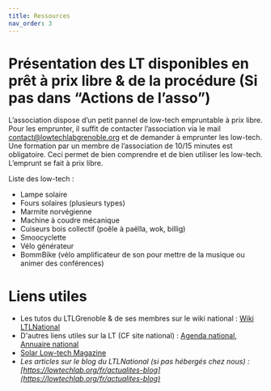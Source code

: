 ```yaml
---
title: Ressources
nav_order: 3
---
```


# Présentation des LT disponibles en prêt à prix libre & de la procédure (Si pas dans “Actions de l’asso”)

L’association dispose d’un petit pannel de low-tech empruntable à prix libre. Pour les emprunter, il suffit de contacter l’association via le mail [contact@lowtechlabgrenoble.org](mailto:contact@lowtechlabgrenoble.org) et de demander à emprunter les low-tech. Une formation par un membre de l’association de 10/15 minutes est obligatoire. Ceci permet de bien comprendre et de bien utiliser les low-tech. L’emprunt se fait à prix libre.

Liste des low-tech :
- Lampe solaire
- Fours solaires (plusieurs types)
- Marmite norvégienne
- Machine à coudre mécanique
- Cuiseurs bois collectif (poêle à paëlla, wok, billig)
- Smoocyclette
- Vélo générateur
- BommBike (vélo amplificateur de son pour mettre de la musique ou animer des conférences)

# Liens utiles

- Les tutos du LTLGrenoble & de ses membres sur le wiki national : [Wiki LTLNational](https://wiki.lowtechlab.org)
- D'autres liens utiles sur la LT (CF site national) : [Agenda national](https://lowtechlab.org/fr/les-outils/agenda), [Annuaire national](https://lowtechlab.org/fr/les-outils/annuaire)
- [Solar Low-tech Magazine](https://solar.lowtechmagazine.com/fr)
- *Les articles sur le blog du LTLNational (si pas hébergés chez nous) : [https://lowtechlab.org/fr/actualites-blog](https://lowtechlab.org/fr/actualites-blog)*